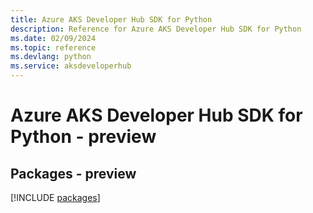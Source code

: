 ```yaml
---
title: Azure AKS Developer Hub SDK for Python
description: Reference for Azure AKS Developer Hub SDK for Python
ms.date: 02/09/2024
ms.topic: reference
ms.devlang: python
ms.service: aksdeveloperhub
---
```

# Azure AKS Developer Hub SDK for Python - preview
## Packages - preview
[!INCLUDE [packages](aks-developer-hub-index.md)]